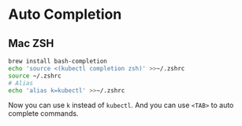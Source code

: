 # Auto Completion

## Mac ZSH

```bash
brew install bash-completion
echo 'source <(kubectl completion zsh)' >>~/.zshrc
source ~/.zshrc
# Alias
echo 'alias k=kubectl' >>~/.zshrc
```

Now you can use `k` instead of `kubectl`.
And you can use `<TAB>` to auto complete commands.
